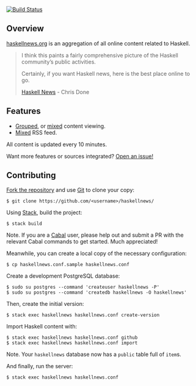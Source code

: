 [![Build Status](https://travis-ci.org/haskellnews/haskellnews.svg?branch=master)](https://travis-ci.org/haskellnews/haskellnews)

## Overview

[haskellnews.org] is an aggregation of all online content related to Haskell.

> I think this paints a fairly comprehensive picture of the Haskell community’s
> public activities.
>
> Certainly, if you want Haskell news, here is the best place online to go.
>
> [Haskell News] - Chris Done

## Features

  - [Grouped], or [mixed] content viewing.
  - [Mixed] RSS feed.

All content is updated every 10 minutes.

Want more features or sources integrated? [Open an issue!]

## Contributing

[Fork the repository] and use [Git] to clone your copy:

    $ git clone https://github.com/<username>/haskellnews/

Using [Stack], build the project:

    $ stack build

Note. If you are a [Cabal] user, please help out and submit a PR with the
relevant Cabal commands to get started. Much appreciated!

Meanwhile, you can create a local copy of the necessary configuration:

    $ cp haskellnews.conf.sample haskellnews.conf

Create a development PostgreSQL database:

    $ sudo su postgres --command 'createuser haskellnews -P'
    $ sudo su postgres --command 'createdb haskellnews -O haskellnews'

Then, create the initial version:

    $ stack exec haskellnews haskellnews.conf create-version

Import Haskell content with:

    $ stack exec haskellnews haskellnews.conf github
    $ stack exec haskellnews haskellnews.conf import

Note. Your `haskellnews` database now has a `public` table full of `item`s.

And finally, run the server:

    $ stack exec haskellnews haskellnews.conf

[Fork the repository]: https://github.com/chrisdone/haskellnews/issues#fork-destination-box
[Git]: https://git-scm.com/
[Stack]: https://docs.haskellstack.org/en/stable/README/
[Cabal]: https://www.haskell.org/cabal/
[Haskell News]: http://chrisdone.com/posts/haskell-news
[haskellnews.org]: http://haskellnews.org/
[Open an issue!]: https://github.com/chrisdone/haskellnews/issues
[Grouped]: http://haskellnews.org/grouped
[mixed]: http://haskellnews.org/mixed
[Mixed]: http://haskellnews.org/feed
